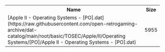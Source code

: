 <table>
<tr><th>Name</th><th>Size</th></tr>
<tr><td>
[Apple II - Operating Systems - [PO].dat](https://raw.githubusercontent.com/open-retrogaming-archive/dat-catalog/main/root/basic/TOSEC/Apple/II/Operating Systems/[PO]/Apple II - Operating Systems - [PO].dat)
</td><td>5955</td></tr>
</table>

